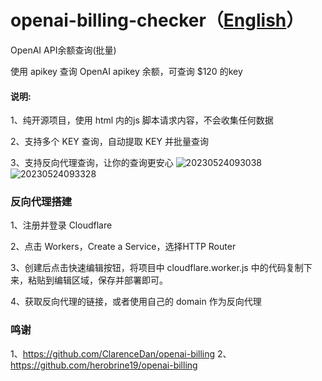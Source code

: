# openai-billing-checker（[English](./README.md)）
OpenAI API余额查询(批量)

使用 apikey 查询 OpenAI apikey 余额，可查询 $120 的key

#### 说明:
1、纯开源项目，使用 html 内的js 脚本请求内容，不会收集任何数据

2、支持多个 KEY 查询，自动提取 KEY 并批量查询

3、支持反向代理查询，让你的查询更安心
![20230524093038](https://github.com/whc23mj/openai-billing-checker/assets/2191887/14d689c8-63fc-4316-9057-3e90b991b5ef)
![20230524093328](https://github.com/whc23mj/openai-billing-checker/assets/2191887/6db810e8-b0cf-4310-92b5-cddcc24a8843)


### 反向代理搭建
1、注册并登录 Cloudflare

2、点击 Workers，Create a Service，选择HTTP Router

3、创建后点击快速编辑按钮，将项目中 cloudflare.worker.js 中的代码复制下来，粘贴到编辑区域，保存并部署即可。

4、获取反向代理的链接，或者使用自己的 domain 作为反向代理

### 鸣谢
1、https://github.com/ClarenceDan/openai-billing 
2、https://github.com/herobrine19/openai-billing
